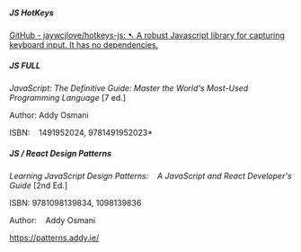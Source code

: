 







##### JS HotKeys

[GitHub - jaywcjlove/hotkeys-js: ➷ A robust Javascript library for capturing keyboard input. It has no dependencies.](https://github.com/jaywcjlove/hotkeys-js)



##### **JS FULL**

*JavaScript: The Definitive Guide: Master the World's Most-Used Programming Language* [7 ed.]

Author: Addy Osmani

 ISBN:    1491952024, 9781491952023*





##### JS / React Design Patterns

*Learning JavaScript Design Patterns:    A JavaScript and React Developer's Guide* [2nd Ed.]

ISBN: 9781098139834, 1098139836

Author:    Addy Osmani

https://patterns.addy.ie/



